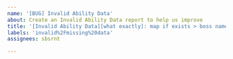 ```yaml
---
name: '[BUG] Invalid Ability Data'
about: Create an Invalid Ability Data report to help us improve
title: '[Invalid Ability Data][what exactly]: map if exists > boss name > boss ability name'
labels: 'invalid%2Fmissing%20data'
assignees: sbsrnt

---
```


<!-- If your issue title was not prefilled: -->
<!-- Please stick to issue title placeholder (see examples below): [Invalid Ability Data][what exactly]: map if exists > boss name > boss ability name -->
<!-- issue title examples: -->
<!-- [Invalid Ability Data][Missing Video Source]: Lair Of The Hydra > Guardian Of The Hydra > Doom Arrow -->
<!-- [Invalid Ability Data][Wrong Ability Tip]: Lair Of The Hydra > Guardian Of The Hydra > Doom Arrow -->
<!-- [Invalid Ability Data][Missing About Ability]: The Purifier > Double Slam -->


<!-- If your issue title was prefilled -->
<!-- You are all set, as all the data we need is in the issue title :) -->
<!-- Just hit the "Submit new issue" button and you are good to go -->
<!-- Thanks! -->
